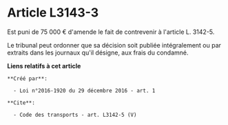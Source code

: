 # Article L3143-3

Est puni de 75 000 € d'amende le fait de contrevenir à l'article L. 3142-5. 

Le tribunal peut ordonner que sa décision soit publiée intégralement ou par extraits dans les journaux qu'il désigne, aux
frais du condamné.

**Liens relatifs à cet article**

	**Créé par**:

	  - Loi n°2016-1920 du 29 décembre 2016 - art. 1

	**Cite**:

	  - Code des transports - art. L3142-5 (V)
